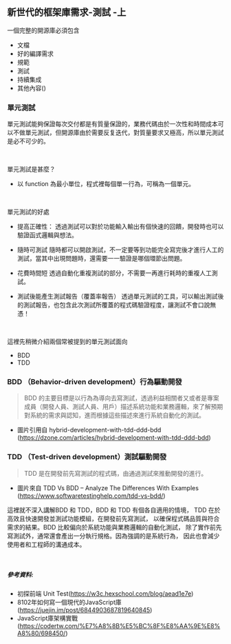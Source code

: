 ## 新世代的框架庫需求-測試 -上
一個完整的開源庫必須包含
* 文檔
* 好的編譯需求
* 規範
* 測試
* 持續集成
* 其他內容()


### 單元測試
單元測試能夠保證每次交付都是有質量保證的，業務代碼由於一次性和時間成本可以不做單元測試，但開源庫由於需要反复迭代，對質量要求又極高，所以單元測試是必不可少的。


</br>

單元測試是甚麼？
- 以 function 為最小單位，程式裡每個單一行為，可稱為一個單元。

</br>

單元測試的好處
- 提高正確性：
透過測試可以對於功能輸入輸出有個快速的回饋，開發時也可以驗證函式邏輯與想法。

- 隨時可測試
隨時都可以開啟測試，不一定要等到功能完全寫完後才進行人工的測試，當其中出現問題時，還需要一一驗證是哪個環節出問題。

- 花費時間短
透過自動化重複測試的部分，不需要一再進行耗時的重複人工測試。

- 測試後能產生測試報告（覆蓋率報告）
透過單元測試的工具，可以輸出測試後的測試報告，也包含此次測試所覆蓋的程式碼驗證程度，讓測試不會口說無憑！

</br>

這裡先稍微介紹兩個常被提到的單元測試面向

- BDD
- TDD 

### BDD （Behavior-driven development）行為驅動開發
> BDD 的主要目標是以行為為導向去寫測試，透過利益相關者又或者是專案成員（開發人員、測試人員、用戶）描述系統功能和業務邏輯，來了解預期對系統的需求與認知，進而根據這些描述來進行系統自動化的測試。

- 圖片引用自 hybrid-development-with-tdd-ddd-bdd (https://dzone.com/articles/hybrid-development-with-tdd-ddd-bdd)

### TDD （Test-driven development）測試驅動開發
> TDD 是在開發前先寫測試的程式碼，由通過測試來推動開發的進行。

- 圖片來自 TDD Vs BDD – Analyze The Differences With Examples (https://www.softwaretestinghelp.com/tdd-vs-bdd/)

這裡就不深入講解BDD 和 TDD，BDD 和 TDD 有個各自適用的情境，
TDD 在於高效且快速開發並測試功能模組，在開發前先寫測試，
以確保程式碼品質與符合需求的結果。BDD 比較偏向於系統功能與業務邏輯的自動化測試，
除了實作前先寫測試外，通常還會產出一分執行規格。因為強調的是系統行為，
因此也會減少使用者和工程師的溝通成本。

</br>




##### 參考資料: 
- 初探前端 Unit Test(https://w3c.hexschool.com/blog/aead1e7e)
- 8102年如何寫一個現代的JavaScript庫(https://juejin.im/post/6844903687819640845)
- JavaScript庫架構實戰(https://codertw.com/%E7%A8%8B%E5%BC%8F%E8%AA%9E%E8%A8%80/698450/)
